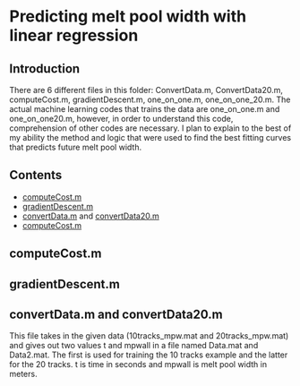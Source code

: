 # Predicting melt pool width with linear regression

## Introduction

There are 6 different files in this folder: ConvertData.m, ConvertData20.m, computeCost.m, gradientDescent.m, one_on_one.m, one_on_one_20.m. The actual machine learning codes that trains the data are one_on_one.m and one_on_one20.m, however, in order to understand this code, comprehension of other codes are necessary.
I plan to explain to the best of my ability the method and logic that were used to find the best fitting curves that predicts future melt pool width.

## Contents
- [computeCost.m](https://github.com/macs-lab/ml_mpw_modeling/blob/master/Machine%20Learning/computeCost.m)
- [gradientDescent.m](https://github.com/macs-lab/ml_mpw_modeling/blob/master/Machine%20Learning/gradientDescent.m)
- [convertData.m](https://github.com/macs-lab/ml_mpw_modeling/blob/master/Machine%20Learning/ConvertData.m) and [convertData20.m](https://github.com/macs-lab/ml_mpw_modeling/blob/master/Machine%20Learning/ConvertData20.m)
- [computeCost.m](https://github.com/macs-lab/ml_mpw_modeling/blob/master/Machine%20Learning/computeCost.m)


## computeCost.m



## gradientDescent.m


## convertData.m and convertData20.m
This file takes in the given data (10tracks_mpw.mat and 20tracks_mpw.mat) and gives out two values t and mpwall in a file named Data.mat and Data2.mat.
The first is used for training the 10 tracks example and the latter for the 20 tracks. t is time in seconds and mpwall is melt pool width in meters.

